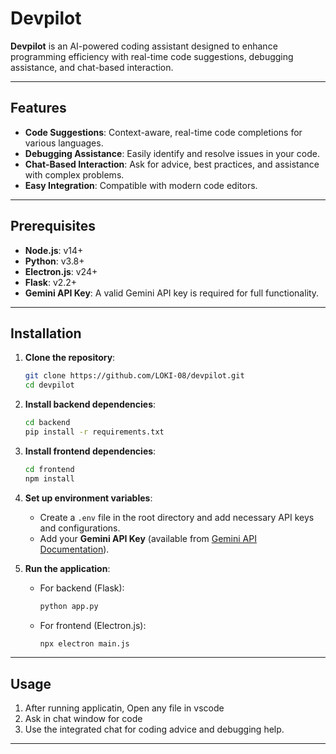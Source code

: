 # **Devpilot**

**Devpilot** is an AI-powered coding assistant designed to enhance programming efficiency with real-time code suggestions, debugging assistance, and chat-based interaction.

---

## **Features**
- **Code Suggestions**: Context-aware, real-time code completions for various languages.
- **Debugging Assistance**: Easily identify and resolve issues in your code.
- **Chat-Based Interaction**: Ask for advice, best practices, and assistance with complex problems.
- **Easy Integration**: Compatible with modern code editors.

---

## **Prerequisites**
- **Node.js**: v14+
- **Python**: v3.8+
- **Electron.js**: v24+
- **Flask**: v2.2+
- **Gemini API Key**: A valid Gemini API key is required for full functionality.

---

## **Installation**

1. **Clone the repository**:
    ```bash
    git clone https://github.com/LOKI-08/devpilot.git
    cd devpilot
    ```

2. **Install backend dependencies**:
    ```bash
    cd backend
    pip install -r requirements.txt
    ```

3. **Install frontend dependencies**:
    ```bash
    cd frontend
    npm install
    ```

4. **Set up environment variables**:
    - Create a `.env` file in the root directory and add necessary API keys and configurations.
    - Add your **Gemini API Key** (available from [Gemini API Documentation](https://gemini.com)).

5. **Run the application**:
    - For backend (Flask):
      ```bash
      python app.py
      ```
    - For frontend (Electron.js):
      ```bash
      npx electron main.js
      ```

---

## **Usage**
1. After running applicatin, Open any file in vscode
2. Ask in chat window for code
3. Use the integrated chat for coding advice and debugging help.

---
